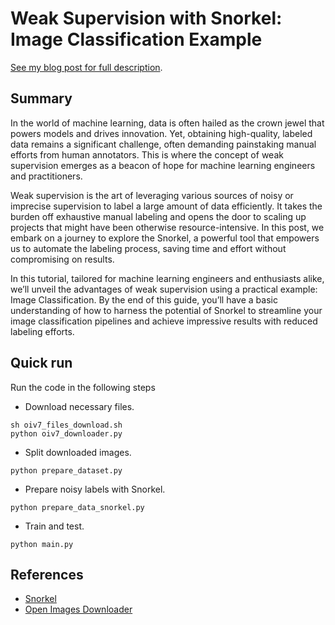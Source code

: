 # Weak Supervision with Snorkel: Image Classification Example

[See my blog post for full description](https://ramintoosi.ir/posts/2023/08/blog-post-1/).

## Summary

In the world of machine learning, data is often hailed as the crown jewel that powers models and drives innovation. Yet, obtaining high-quality, labeled data remains a significant challenge, often demanding painstaking manual efforts from human annotators. This is where the concept of weak supervision emerges as a beacon of hope for machine learning engineers and practitioners.

Weak supervision is the art of leveraging various sources of noisy or imprecise supervision to label a large amount of data efficiently. It takes the burden off exhaustive manual labeling and opens the door to scaling up projects that might have been otherwise resource-intensive. In this post, we embark on a journey to explore the Snorkel, a powerful tool that empowers us to automate the labeling process, saving time and effort without compromising on results.

In this tutorial, tailored for machine learning engineers and enthusiasts alike, we’ll unveil the advantages of weak supervision using a practical example: Image Classification. By the end of this guide, you’ll have a basic understanding of how to harness the potential of Snorkel to streamline your image classification pipelines and achieve impressive results with reduced labeling efforts.

## Quick run

Run the code in the following steps

- Download necessary files.
```commandline
sh oiv7_files_download.sh
python oiv7_downloader.py
```
- Split downloaded images.
```commandline
python prepare_dataset.py
```
- Prepare noisy labels with Snorkel.
```commandline
python prepare_data_snorkel.py
```
- Train and test.
```commandline
python main.py
```

## References
- [Snorkel](https://github.com/snorkel-team/snorkel)
- [Open Images Downloader](https://raw.githubusercontent.com/openimages/dataset/master/downloader.py)
